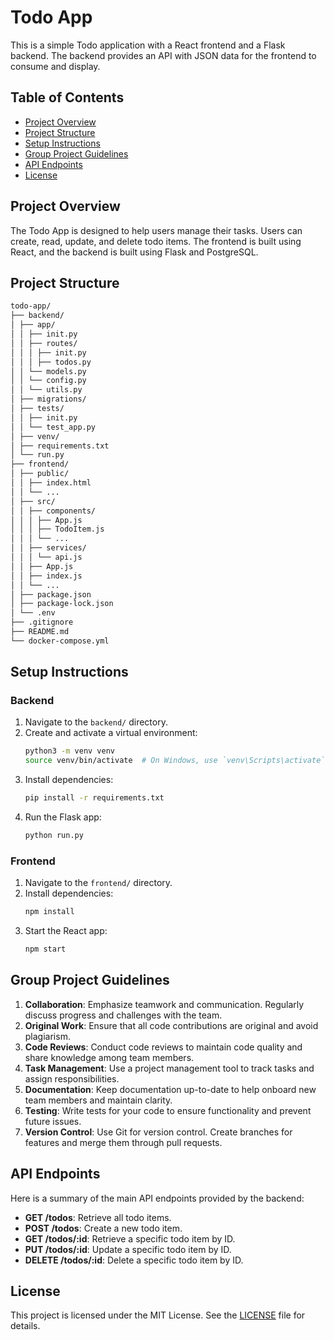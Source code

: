 # Todo App

This is a simple Todo application with a React frontend and a Flask backend. The backend provides an API with JSON data for the frontend to consume and display.

## Table of Contents
- [Project Overview](#project-overview)
- [Project Structure](#project-structure)
- [Setup Instructions](#setup-instructions)
- [Group Project Guidelines](#group-project-guidelines)
- [API Endpoints](#api-endpoints)
- [License](#license)

## Project Overview

The Todo App is designed to help users manage their tasks. Users can create, read, update, and delete todo items. The frontend is built using React, and the backend is built using Flask and PostgreSQL.

## Project Structure
```bash
todo-app/
├── backend/
│ ├── app/
│ │ ├── init.py
│ │ ├── routes/
│ │ │ ├── init.py
│ │ │ ├── todos.py
│ │ └── models.py
│ │ └── config.py
│ │ └── utils.py
│ ├── migrations/
│ ├── tests/
│ │ ├── init.py
│ │ └── test_app.py
│ ├── venv/
│ ├── requirements.txt
│ └── run.py
├── frontend/
│ ├── public/
│ │ ├── index.html
│ │ └── ...
│ ├── src/
│ │ ├── components/
│ │ │ ├── App.js
│ │ │ ├── TodoItem.js
│ │ │ └── ...
│ │ ├── services/
│ │ │ └── api.js
│ │ ├── App.js
│ │ ├── index.js
│ │ └── ...
│ ├── package.json
│ ├── package-lock.json
│ └── .env
├── .gitignore
├── README.md
└── docker-compose.yml
```
## Setup Instructions

### Backend
1. Navigate to the `backend/` directory.
2. Create and activate a virtual environment:
    ```sh
    python3 -m venv venv
    source venv/bin/activate  # On Windows, use `venv\Scripts\activate`
    ```
3. Install dependencies:
    ```sh
    pip install -r requirements.txt
    ```
4. Run the Flask app:
    ```sh
    python run.py
    ```

### Frontend
1. Navigate to the `frontend/` directory.
2. Install dependencies:
    ```sh
    npm install
    ```
3. Start the React app:
    ```sh
    npm start
    ```

## Group Project Guidelines

1. **Collaboration**: Emphasize teamwork and communication. Regularly discuss progress and challenges with the team.
2. **Original Work**: Ensure that all code contributions are original and avoid plagiarism.
3. **Code Reviews**: Conduct code reviews to maintain code quality and share knowledge among team members.
4. **Task Management**: Use a project management tool to track tasks and assign responsibilities.
5. **Documentation**: Keep documentation up-to-date to help onboard new team members and maintain clarity.
6. **Testing**: Write tests for your code to ensure functionality and prevent future issues.
7. **Version Control**: Use Git for version control. Create branches for features and merge them through pull requests.

## API Endpoints

Here is a summary of the main API endpoints provided by the backend:

- **GET /todos**: Retrieve all todo items.
- **POST /todos**: Create a new todo item.
- **GET /todos/:id**: Retrieve a specific todo item by ID.
- **PUT /todos/:id**: Update a specific todo item by ID.
- **DELETE /todos/:id**: Delete a specific todo item by ID.

## License

This project is licensed under the MIT License. See the [LICENSE](LICENSE) file for details.
